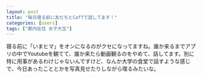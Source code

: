 ```yaml
---
layout: post
title: "毎日寝る前に友だちとCaffで話してます！"
categories: [users]
tags: ["都内在住 女子大生"]
---
```


寝る前に「いまヒマ」をオンになるのがクセになってますね。誰か来るまでアプリの中でYoutubeを観てて、誰か来たら動画観るのをやめて、話してます。別に特に用事があるわけじゃないんですけど、なんか大学の食堂で話すような感じで、今日あったこととかを写真見せたりしながら喋るみたいな。
